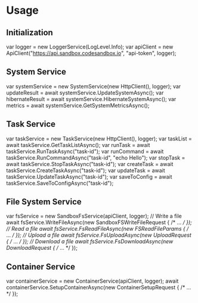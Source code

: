 # Usage

## Initialization
var logger = new LoggerService(LogLevel.Info);
var apiClient = new ApiClient("https://api.sandbox.codesandbox.io", "api-token", logger);
## System Service
var systemService = new SystemService(new HttpClient(), logger);
var updateResult = await systemService.UpdateSystemAsync();
var hibernateResult = await systemService.HibernateSystemAsync();
var metrics = await systemService.GetSystemMetricsAsync();
## Task Service
var taskService = new TaskService(new HttpClient(), logger);
var taskList = await taskService.GetTaskListAsync();
var runTask = await taskService.RunTaskAsync("task-id");
var runCommand = await taskService.RunCommandAsync("task-id", "echo Hello");
var stopTask = await taskService.StopTaskAsync("task-id");
var createTask = await taskService.CreateTaskAsync("task-id");
var updateTask = await taskService.UpdateTaskAsync("task-id");
var saveToConfig = await taskService.SaveToConfigAsync("task-id");
## File System Service
var fsService = new SandboxFsService(apiClient, logger);
// Write a file
await fsService.WriteFileAsync(new SandboxFSWriteFileRequest { /* ... */ });
// Read a file
await fsService.FsReadFileAsync(new FSReadFileParams { /* ... */ });
// Upload a file
await fsService.FsUploadAsync(new UploadRequest { /* ... */ });
// Download a file
await fsService.FsDownloadAsync(new DownloadRequest { /* ... */ });
## Container Service
var containerService = new ContainerService(apiClient, logger);
await containerService.SetupContainerAsync(new ContainerSetupRequest { /* ... */ });